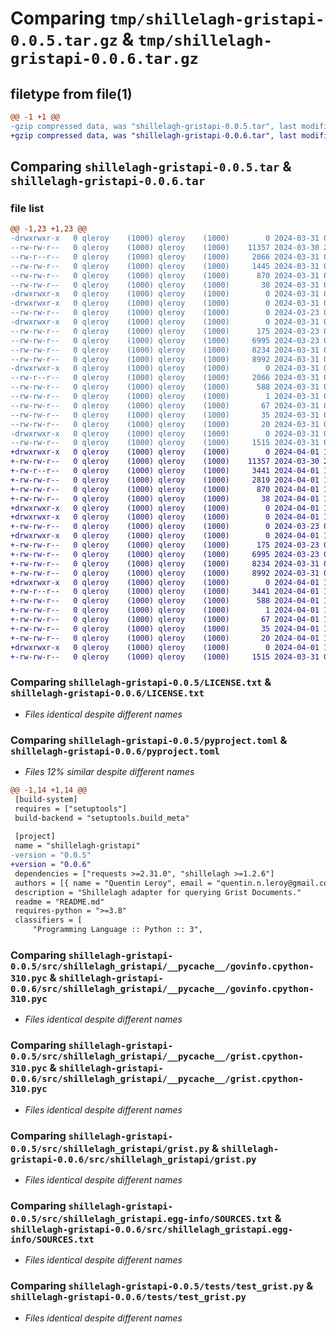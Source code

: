 # Comparing `tmp/shillelagh-gristapi-0.0.5.tar.gz` & `tmp/shillelagh-gristapi-0.0.6.tar.gz`

## filetype from file(1)

```diff
@@ -1 +1 @@
-gzip compressed data, was "shillelagh-gristapi-0.0.5.tar", last modified: Sun Mar 31 07:03:24 2024, max compression
+gzip compressed data, was "shillelagh-gristapi-0.0.6.tar", last modified: Mon Apr  1 19:14:54 2024, max compression
```

## Comparing `shillelagh-gristapi-0.0.5.tar` & `shillelagh-gristapi-0.0.6.tar`

### file list

```diff
@@ -1,23 +1,23 @@
-drwxrwxr-x   0 qleroy    (1000) qleroy    (1000)        0 2024-03-31 07:03:24.099742 shillelagh-gristapi-0.0.5/
--rw-rw-r--   0 qleroy    (1000) qleroy    (1000)    11357 2024-03-30 21:29:03.000000 shillelagh-gristapi-0.0.5/LICENSE.txt
--rw-r--r--   0 qleroy    (1000) qleroy    (1000)     2066 2024-03-31 07:03:24.099742 shillelagh-gristapi-0.0.5/PKG-INFO
--rw-rw-r--   0 qleroy    (1000) qleroy    (1000)     1445 2024-03-31 06:42:39.000000 shillelagh-gristapi-0.0.5/README.md
--rw-rw-r--   0 qleroy    (1000) qleroy    (1000)      870 2024-03-31 07:03:18.000000 shillelagh-gristapi-0.0.5/pyproject.toml
--rw-rw-r--   0 qleroy    (1000) qleroy    (1000)       38 2024-03-31 07:03:24.099742 shillelagh-gristapi-0.0.5/setup.cfg
-drwxrwxr-x   0 qleroy    (1000) qleroy    (1000)        0 2024-03-31 07:03:24.095742 shillelagh-gristapi-0.0.5/src/
-drwxrwxr-x   0 qleroy    (1000) qleroy    (1000)        0 2024-03-31 07:03:24.095742 shillelagh-gristapi-0.0.5/src/shillelagh_gristapi/
--rw-rw-r--   0 qleroy    (1000) qleroy    (1000)        0 2024-03-23 05:41:01.000000 shillelagh-gristapi-0.0.5/src/shillelagh_gristapi/__init__.py
-drwxrwxr-x   0 qleroy    (1000) qleroy    (1000)        0 2024-03-31 07:03:24.099742 shillelagh-gristapi-0.0.5/src/shillelagh_gristapi/__pycache__/
--rw-rw-r--   0 qleroy    (1000) qleroy    (1000)      175 2024-03-23 08:32:37.000000 shillelagh-gristapi-0.0.5/src/shillelagh_gristapi/__pycache__/__init__.cpython-310.pyc
--rw-rw-r--   0 qleroy    (1000) qleroy    (1000)     6995 2024-03-23 05:41:01.000000 shillelagh-gristapi-0.0.5/src/shillelagh_gristapi/__pycache__/govinfo.cpython-310.pyc
--rw-rw-r--   0 qleroy    (1000) qleroy    (1000)     8234 2024-03-31 03:49:10.000000 shillelagh-gristapi-0.0.5/src/shillelagh_gristapi/__pycache__/grist.cpython-310.pyc
--rw-rw-r--   0 qleroy    (1000) qleroy    (1000)     8992 2024-03-31 03:49:05.000000 shillelagh-gristapi-0.0.5/src/shillelagh_gristapi/grist.py
-drwxrwxr-x   0 qleroy    (1000) qleroy    (1000)        0 2024-03-31 07:03:24.099742 shillelagh-gristapi-0.0.5/src/shillelagh_gristapi.egg-info/
--rw-r--r--   0 qleroy    (1000) qleroy    (1000)     2066 2024-03-31 07:03:24.000000 shillelagh-gristapi-0.0.5/src/shillelagh_gristapi.egg-info/PKG-INFO
--rw-rw-r--   0 qleroy    (1000) qleroy    (1000)      588 2024-03-31 07:03:24.000000 shillelagh-gristapi-0.0.5/src/shillelagh_gristapi.egg-info/SOURCES.txt
--rw-rw-r--   0 qleroy    (1000) qleroy    (1000)        1 2024-03-31 07:03:24.000000 shillelagh-gristapi-0.0.5/src/shillelagh_gristapi.egg-info/dependency_links.txt
--rw-rw-r--   0 qleroy    (1000) qleroy    (1000)       67 2024-03-31 07:03:24.000000 shillelagh-gristapi-0.0.5/src/shillelagh_gristapi.egg-info/entry_points.txt
--rw-rw-r--   0 qleroy    (1000) qleroy    (1000)       35 2024-03-31 07:03:24.000000 shillelagh-gristapi-0.0.5/src/shillelagh_gristapi.egg-info/requires.txt
--rw-rw-r--   0 qleroy    (1000) qleroy    (1000)       20 2024-03-31 07:03:24.000000 shillelagh-gristapi-0.0.5/src/shillelagh_gristapi.egg-info/top_level.txt
-drwxrwxr-x   0 qleroy    (1000) qleroy    (1000)        0 2024-03-31 07:03:24.099742 shillelagh-gristapi-0.0.5/tests/
--rw-rw-r--   0 qleroy    (1000) qleroy    (1000)     1515 2024-03-31 03:27:06.000000 shillelagh-gristapi-0.0.5/tests/test_grist.py
+drwxrwxr-x   0 qleroy    (1000) qleroy    (1000)        0 2024-04-01 19:14:54.144668 shillelagh-gristapi-0.0.6/
+-rw-rw-r--   0 qleroy    (1000) qleroy    (1000)    11357 2024-03-30 21:29:03.000000 shillelagh-gristapi-0.0.6/LICENSE.txt
+-rw-r--r--   0 qleroy    (1000) qleroy    (1000)     3441 2024-04-01 19:14:54.144668 shillelagh-gristapi-0.0.6/PKG-INFO
+-rw-rw-r--   0 qleroy    (1000) qleroy    (1000)     2819 2024-04-01 19:09:33.000000 shillelagh-gristapi-0.0.6/README.md
+-rw-rw-r--   0 qleroy    (1000) qleroy    (1000)      870 2024-04-01 19:14:29.000000 shillelagh-gristapi-0.0.6/pyproject.toml
+-rw-rw-r--   0 qleroy    (1000) qleroy    (1000)       38 2024-04-01 19:14:54.144668 shillelagh-gristapi-0.0.6/setup.cfg
+drwxrwxr-x   0 qleroy    (1000) qleroy    (1000)        0 2024-04-01 19:14:54.136668 shillelagh-gristapi-0.0.6/src/
+drwxrwxr-x   0 qleroy    (1000) qleroy    (1000)        0 2024-04-01 19:14:54.140668 shillelagh-gristapi-0.0.6/src/shillelagh_gristapi/
+-rw-rw-r--   0 qleroy    (1000) qleroy    (1000)        0 2024-03-23 05:41:01.000000 shillelagh-gristapi-0.0.6/src/shillelagh_gristapi/__init__.py
+drwxrwxr-x   0 qleroy    (1000) qleroy    (1000)        0 2024-04-01 19:14:54.144668 shillelagh-gristapi-0.0.6/src/shillelagh_gristapi/__pycache__/
+-rw-rw-r--   0 qleroy    (1000) qleroy    (1000)      175 2024-03-23 08:32:37.000000 shillelagh-gristapi-0.0.6/src/shillelagh_gristapi/__pycache__/__init__.cpython-310.pyc
+-rw-rw-r--   0 qleroy    (1000) qleroy    (1000)     6995 2024-03-23 05:41:01.000000 shillelagh-gristapi-0.0.6/src/shillelagh_gristapi/__pycache__/govinfo.cpython-310.pyc
+-rw-rw-r--   0 qleroy    (1000) qleroy    (1000)     8234 2024-03-31 03:49:10.000000 shillelagh-gristapi-0.0.6/src/shillelagh_gristapi/__pycache__/grist.cpython-310.pyc
+-rw-rw-r--   0 qleroy    (1000) qleroy    (1000)     8992 2024-03-31 03:49:05.000000 shillelagh-gristapi-0.0.6/src/shillelagh_gristapi/grist.py
+drwxrwxr-x   0 qleroy    (1000) qleroy    (1000)        0 2024-04-01 19:14:54.144668 shillelagh-gristapi-0.0.6/src/shillelagh_gristapi.egg-info/
+-rw-r--r--   0 qleroy    (1000) qleroy    (1000)     3441 2024-04-01 19:14:54.000000 shillelagh-gristapi-0.0.6/src/shillelagh_gristapi.egg-info/PKG-INFO
+-rw-rw-r--   0 qleroy    (1000) qleroy    (1000)      588 2024-04-01 19:14:54.000000 shillelagh-gristapi-0.0.6/src/shillelagh_gristapi.egg-info/SOURCES.txt
+-rw-rw-r--   0 qleroy    (1000) qleroy    (1000)        1 2024-04-01 19:14:54.000000 shillelagh-gristapi-0.0.6/src/shillelagh_gristapi.egg-info/dependency_links.txt
+-rw-rw-r--   0 qleroy    (1000) qleroy    (1000)       67 2024-04-01 19:14:54.000000 shillelagh-gristapi-0.0.6/src/shillelagh_gristapi.egg-info/entry_points.txt
+-rw-rw-r--   0 qleroy    (1000) qleroy    (1000)       35 2024-04-01 19:14:54.000000 shillelagh-gristapi-0.0.6/src/shillelagh_gristapi.egg-info/requires.txt
+-rw-rw-r--   0 qleroy    (1000) qleroy    (1000)       20 2024-04-01 19:14:54.000000 shillelagh-gristapi-0.0.6/src/shillelagh_gristapi.egg-info/top_level.txt
+drwxrwxr-x   0 qleroy    (1000) qleroy    (1000)        0 2024-04-01 19:14:54.144668 shillelagh-gristapi-0.0.6/tests/
+-rw-rw-r--   0 qleroy    (1000) qleroy    (1000)     1515 2024-03-31 03:27:06.000000 shillelagh-gristapi-0.0.6/tests/test_grist.py
```

### Comparing `shillelagh-gristapi-0.0.5/LICENSE.txt` & `shillelagh-gristapi-0.0.6/LICENSE.txt`

 * *Files identical despite different names*

### Comparing `shillelagh-gristapi-0.0.5/pyproject.toml` & `shillelagh-gristapi-0.0.6/pyproject.toml`

 * *Files 12% similar despite different names*

```diff
@@ -1,14 +1,14 @@
 [build-system]
 requires = ["setuptools"]
 build-backend = "setuptools.build_meta"
 
 [project]
 name = "shillelagh-gristapi"
-version = "0.0.5"
+version = "0.0.6"
 dependencies = ["requests >=2.31.0", "shillelagh >=1.2.6"]
 authors = [{ name = "Quentin Leroy", email = "quentin.n.leroy@gmail.com" }]
 description = "Shillelagh adapter for querying Grist Documents."
 readme = "README.md"
 requires-python = ">=3.8"
 classifiers = [
     "Programming Language :: Python :: 3",
```

### Comparing `shillelagh-gristapi-0.0.5/src/shillelagh_gristapi/__pycache__/govinfo.cpython-310.pyc` & `shillelagh-gristapi-0.0.6/src/shillelagh_gristapi/__pycache__/govinfo.cpython-310.pyc`

 * *Files identical despite different names*

### Comparing `shillelagh-gristapi-0.0.5/src/shillelagh_gristapi/__pycache__/grist.cpython-310.pyc` & `shillelagh-gristapi-0.0.6/src/shillelagh_gristapi/__pycache__/grist.cpython-310.pyc`

 * *Files identical despite different names*

### Comparing `shillelagh-gristapi-0.0.5/src/shillelagh_gristapi/grist.py` & `shillelagh-gristapi-0.0.6/src/shillelagh_gristapi/grist.py`

 * *Files identical despite different names*

### Comparing `shillelagh-gristapi-0.0.5/src/shillelagh_gristapi.egg-info/SOURCES.txt` & `shillelagh-gristapi-0.0.6/src/shillelagh_gristapi.egg-info/SOURCES.txt`

 * *Files identical despite different names*

### Comparing `shillelagh-gristapi-0.0.5/tests/test_grist.py` & `shillelagh-gristapi-0.0.6/tests/test_grist.py`

 * *Files identical despite different names*

